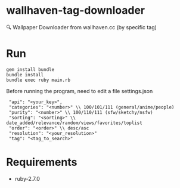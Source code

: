 # wallhaven-tag-downloader
:mag: Wallpaper Downloader from wallhaven.cc (by specific tag)

# Run
```
gem install bundle
bundle install
bundle exec ruby main.rb
```

Before running the program, need to edit a file settings.json
```
 "api": "<your_key>",
 "categories": "<number>" \\ 100/101/111 (general/anime/people)
 "purity": "<number>" \\ 100/110/111 (sfw/sketchy/nsfw)
 "sorting": "<sorting>" \\ date_added/relevance/random/views/favorites/toplist
 "order": "<order>" \\ desc/asc
 "resolution": "<your_resolution>"
 "tag": "<tag_to_search>"
```

# Requirements
- ruby-2.7.0
